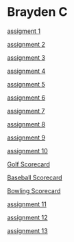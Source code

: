 <h1>Brayden C</h1>

<p><a href="BasicWebDesign/OnlinenewsArticleassignment.html" target="blank">assigment 1</a></p>
<p><a href="BasicWebDesign/BraydenC_NewsArticle.html" target="blank">assignment 2</a></p>
<p><a href="BasicWebDesign/Starter-Gallery-Assignment/index.html" target="blank">assignment 3</a></p>
<p><a href="BasicWebDesign/Building-Tables-Assignment/info.html" target="blank">assignment 4</a></p>
<p><a href="BasicWebDesign/Math-Test-Form-Assignment/Index.html" target="blank">assignment 5</a></p>
<p><a href="BasicWebDesign/Color-Scheme-Assignment/index.html" target="blank">assignment 6</a></p>
<p><a href="BasicWebDesign/Restaurant-Menu-Assignment/index.html" target="blank">assignment 7</a></p>
<p><a href="BasicWebDesign/Stylish-Schedule-Assignment/index.html" target="blank">assignment 8</a></p>
<p><a href="BasicWebDesign/Team-Page-Assignment/index.html" target="blank">assignment 9</a></p>
<p><a href="BasicWebDesign/Flexbox-CSS-Grid-Puzzle-Assignment/Index.html" target="blank">assignment 10</a></p>
<p><a href="BasicWebDesign/Scorecards-Assignment/golf.html" target="blank">Golf Scorecard</a></p>
<p><a href="BasicWebDesign/Scorecards-Assignment/baseball.html" target="blank">Baseball Scorecard</a></p>
<p><a href="BasicWebDesign/Scorecards-Assignment/bowling.html" target="blank">Bowling Scorecard</a></p>
<p><a href="BasicWebDesign/Video-Embedding-Tutorial-Assignment/index.html" target="blank">assignment 11</a></p>
<p><a href="BasicWebDesign/The-Imitation-Assignment/index.html" target="blank">assignment 12</a></p>
<p><a href="BasicWebDesign/Review-Cards-Assignment/index.html" target="blank">assignment 13</a></p>
